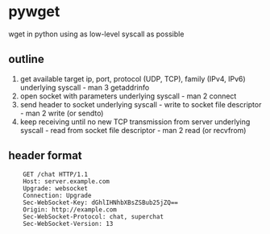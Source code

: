 # pywget
wget in python using as low-level syscall as possible

## outline
1. get available target ip, port, protocol (UDP, TCP), family (IPv4, IPv6)
  underlying syscall - man 3 getaddrinfo
2. open socket with parameters
  underlying syscall - man 2 connect
3. send header to socket
  underlying syscall - write to socket file descriptor - man 2 write (or sendto)
4. keep receiving until no new TCP transmission from server
  underlying syscall - read from socket file descriptor - man 2 read (or recvfrom)

## header format
        GET /chat HTTP/1.1
        Host: server.example.com
        Upgrade: websocket
        Connection: Upgrade
        Sec-WebSocket-Key: dGhlIHNhbXBsZSBub25jZQ==
        Origin: http://example.com
        Sec-WebSocket-Protocol: chat, superchat
        Sec-WebSocket-Version: 13



